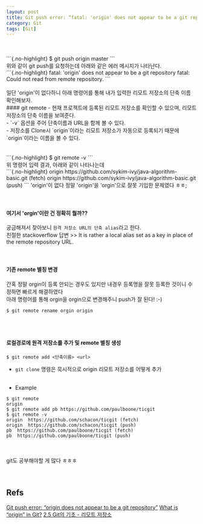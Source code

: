 ```yaml
---
layout: post
title: Git push error: “fatal: 'origin' does not appear to be a git repository”
category: Git
tags: [Git]
---
```


<br>
<br>
```{.no-highlight}
$ git push origin master
```
<br>
위와 같이 git push를 요청하는데 아래와 같은 에러 메시지가 나타난다.<br>
```{.no-highlight}
fatal: 'origin' does not appear to be a git repository
fatal: Could not read from remote repository.
```
<br>
<br>
일단 'origin'이 없다하니 아래 명령어를 통해 내가 입력한 리모트 저장소의 단축 이름 확인해보자.<br>
#### git remote 
 - 현재 프로젝트에 등록된 리모트 저장소를 확인할 수 있으며, 리모트 저장소의 단축 이름을 보여준다. <br>
 - `-v` 옵션을 주어 단축이름과 URL을 함께 볼 수 있다. <br>
 - 저장소를 Clone시 `origin`이라는 리모트 저장소가 자동으로 등록되기 때문에 `origin`이라는 이름을 볼 수 있다.<br>
<br>
<br>
```{.no-highlight}
$ git remote -v
```
<br> 
위 명령어 입력 결과, 아래와 같이 나타나는데<br>
```{.no-highlight}
origin  https://github.com/sykim-ivy/java-algorithm-basic.git (fetch)
origin  https://github.com/sykim-ivy/java-algorithm-basic.git (push)
```
'origin'이 없다 정말 'origin'을 'orgin'으로 잘못 기입한 문제였다 ㅎㅎ;<br>
<br><br>

#### 여기서 'orgin'이란 건 정확히 뭘까?? 
궁금해져서 찾아보니 `원격 저장소 URL의 단축 alias`라고 한다.<br>
친절한 stackoverflow 답변 >> It is rather a local alias set as a key in place of the remote repository URL.<br>
<br>
<br>
#### 기존 remote 별칭 변경
간혹 정말 orgin이 등록 안되는 경우도 있지만 내경우 등록명을 잘못 등록한 것이니 수정하면 빠르게 해결하였다<br>
아래 명령어를 통해 orgin을 orgin으로 변경해주니 push가 잘 된다! :-)<br>
```{.no-highlight}
$ git remote rename orgin origin
```
<br><br>

#### 로컬경로에 원격 저장소를 추가 및 remote 별칭 생성
```{.no-highlight}
$ git remote add <단축이름> <url>
```
 - `git clone` 명령은 묵시적으로 origin 리모트 저장소를 어떻게 추가
<br><br>
 * Example
```{.no-highlight}
$ git remote
origin
$ git remote add pb https://github.com/paulboone/ticgit
$ git remote -v
origin	https://github.com/schacon/ticgit (fetch)
origin	https://github.com/schacon/ticgit (push)
pb	https://github.com/paulboone/ticgit (fetch)
pb	https://github.com/paulboone/ticgit (push)
```
<br>
<br>
git도 공부해야할 게 많다 ㅎㅎㅎ
<br><br><br>

## Refs
[Git push error: “origin does not appear to be a git repository”](https://stackoverflow.com/a/15445062)
[What is “origin” in Git?](https://stackoverflow.com/questions/9529497/what-is-origin-in-git)
[2.5 Git의 기초 - 리모트 저장소](https://git-scm.com/book/ko/v2/Git%EC%9D%98-%EA%B8%B0%EC%B4%88-%EB%A6%AC%EB%AA%A8%ED%8A%B8-%EC%A0%80%EC%9E%A5%EC%86%8C)

